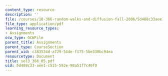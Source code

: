 ```yaml
---
content_type: resource
description: ''
file: /courses/18-366-random-walks-and-diffusion-fall-2006/5d488c33aee1c515592e98a51f7c40f0_sol3_366_05.pdf
file_type: application/pdf
learning_resource_types:
- Assignments
ocw_type: OCWFile
parent_title: Assignments
parent_type: CourseSection
parent_uid: c383534d-a729-544e-f175-5be330bc94ea
resourcetype: Document
title: sol3_366_05.pdf
uid: 5d488c33-aee1-c515-592e-98a51f7c40f0
---
```

